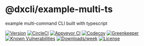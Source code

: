 @dxcli/example-multi-ts
=======================

example multi-command CLI built with typescript

[![Version](https://img.shields.io/npm/v/@dxcli/example-multi-ts.svg)](https://npmjs.org/package/@dxcli/example-multi-ts)
[![CircleCI](https://circleci.com/gh/dxcli/example-multi-ts/tree/master.svg?style=svg)](https://circleci.com/gh/dxcli/example-multi-ts/tree/master)
[![Appveyor CI](https://ci.appveyor.com/api/projects/status/github/dxcli/example-multi-ts?branch=master&svg=true)](https://ci.appveyor.com/project/heroku/example-multi-ts/branch/master)
[![Codecov](https://codecov.io/gh/dxcli/example-multi-ts/branch/master/graph/badge.svg)](https://codecov.io/gh/dxcli/example-multi-ts)
[![Greenkeeper](https://badges.greenkeeper.io/dxcli/example-multi-ts.svg)](https://greenkeeper.io/)
[![Known Vulnerabilities](https://snyk.io/test/npm/@dxcli/example-multi-ts/badge.svg)](https://snyk.io/test/npm/@dxcli/example-multi-ts)
[![Downloads/week](https://img.shields.io/npm/dw/@dxcli/example-multi-ts.svg)](https://npmjs.org/package/@dxcli/example-multi-ts)
[![License](https://img.shields.io/npm/l/@dxcli/example-multi-ts.svg)](https://github.com/dxcli/example-multi-ts/blob/master/package.json)
